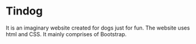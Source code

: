 # Tindog
It is an imaginary website created for dogs just for fun. The website uses html and CSS. It mainly comprises of Bootstrap.
